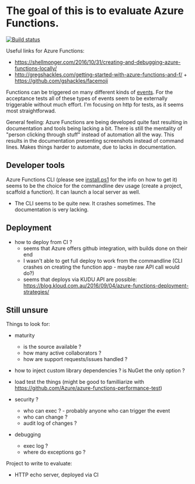 # The goal of this is to evaluate Azure Functions.

[![Build status](https://ci.appveyor.com/api/projects/status/wr5k613ggc4132v9/branch/master?svg=true)](https://ci.appveyor.com/project/cyplo/azure-functions-playground/branch/master)

Useful links for Azure Functions:

* https://shellmonger.com/2016/10/31/creating-and-debugging-azure-functions-locally/
* http://gregshackles.com/getting-started-with-azure-functions-and-f/ + https://github.com/gshackles/facemoji

Functions can be triggered on many different kinds of [events](https://docs.microsoft.com/en-us/azure/azure-functions/functions-overview). 
For the acceptance tests all of these types of events seem to be externally triggerable without much effort.
I'm focusing on http for tests, as it seems most straightforwad.

General feeling: Azure Functions are being developed quite fast resulting in documentation and tools being lacking a bit. There is still the mentality of "person clicking through stuff" instead of automation all the way. This results in the documentation presenting screenshots instead of command lines. Makes things harder to automate, due to lacks in documentation.

## Developer tools 
Azure Functions CLI (please see [install.ps1](install.ps1) for the info on how to get it) seems to be the choice for the commandline dev usage (create a project, scaffold a function).
It can launch a local server as well.

* The CLI seems to be quite new. It crashes sometimes. The documentation is very lacking.

## Deployment
* how to deploy from CI ?
  * seems that Azure offers github integration, with builds done on their end
  * I wasn't able to get full deploy to work from the commandline (CLI crashes on creating the function app - maybe raw API call would do?)
  * seems that deploys via KUDU API are possible: https://blog.kloud.com.au/2016/09/04/azure-functions-deployment-strategies/

## Still unsure

Things to look for:
* maturity
  * is the source available ?
  * how many active collaborators ?
  * how are support requests/issues handled ?

* how to inject custom library dependencies ? is NuGet the only option ?
* load test the things (might be good to familliarize with https://github.com/Azure/azure-functions-performance-test)

* security ?
  * who can exec ? - probably anyone who can trigger the event
  * who can change ?
  * audit log of changes ?
* debugging 
  * exec log ?
  * where do exceptions go ?

Project to write to evaluate:
* HTTP echo server, deployed via CI
